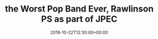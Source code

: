 ---
templateKey: event
id: 0899c1c6-6eab-11ea-99c5-002590d1d1b0
date: 2019-10-22T12:30:00+00:00
eventTime: '12:30'
title: the Worst Pop Band Ever, Rawlinson PS as part of JPEC
artist: the Worst Pop Band Ever
city: Toronto
venue: Rawlinson PS as part of JPEC
group: The Worst Pop Band Ever
---